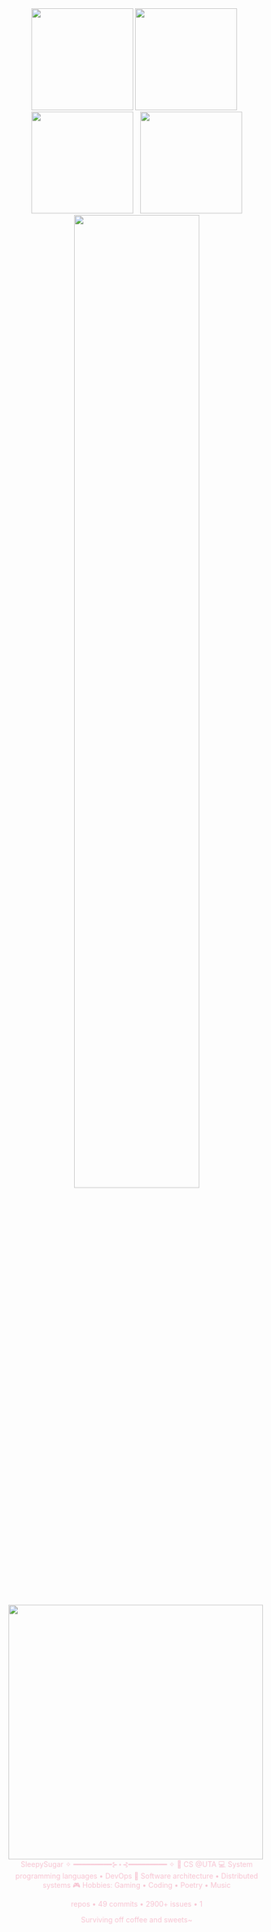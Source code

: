 <div align="center">
  <img src="https://static.myfigurecollection.net/upload/pictures/2023/04/07/3538695.gif" width="200"/>
  <img src="https://static.myfigurecollection.net/upload/pictures/2023/04/07/3538695.gif" width="200" style="margin-right: 10px;"/>
  <img src="https://static.myfigurecollection.net/upload/pictures/2023/04/07/3538695.gif" width="200" style="margin-right: 10px;"/>
  <img src="https://static.myfigurecollection.net/upload/pictures/2023/04/07/3538695.gif" width="200"/>
</div>

<div align="center">


<img src="https://readme-typing-svg.demolab.com/demo/?font=The+Girl+Next+Door&weight=500&size=70&duration=2500&pause=100&color=F7C3D1&center=true&multiline=true&repeat=false&width=1300&height=165&lines=Hi+there!;Welcome+to+my+page+%E2%99%A1" width="70%" />

<img src="https://images-ext-1.discordapp.net/external/OTbJ_LmcTTMaj2Ojq5LOpbTSMi59ZnR4Z20LKEP_3G4/https/i.pinimg.com/originals/16/c2/41/16c24137ad4ce2e32a3eb1b8c4a659aa.gif?width=600&height=338" width="500px" align="left"/>

<span style="color:#F7C3D1FF;">

  SleepySugar
  ✧ ━━━━━━━━━⊱⋆⊰━━━━━━━━━ ✧
  💼 CS @UTA
  💻 System programming languages • DevOps 
  📖 Software architecture • Distributed systems
  🎮 Hobbies: Gaming • Coding • Poetry • Music

  repos • 49
  commits • 2900+
  issues • 1

  Surviving off coffee and sweets~

</span>
</div>

